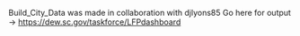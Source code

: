 Build_City_Data was made in collaboration with djlyons85 
Go here for output -> https://dew.sc.gov/taskforce/LFPdashboard
